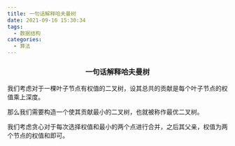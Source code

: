 ```yaml
---
title: 一句话解释哈夫曼树
date: 2021-09-16 15:30:34
tags:
  - 数据结构
categories:
  - 算法
---
```


<h3> <center> 一句话解释哈夫曼树 </center></h3>

我们考虑对于一棵叶子节点有权值的二叉树，设其总共的贡献是每个叶子节点的权值乘上深度。

那么我们需要构造一个使其贡献最小的二叉树，也就被称作最优二叉树。

我们考虑贪心对于每次选择权值和最小的两个点进行合并，之后其父亲，权值为两个节点的权值和即可。




